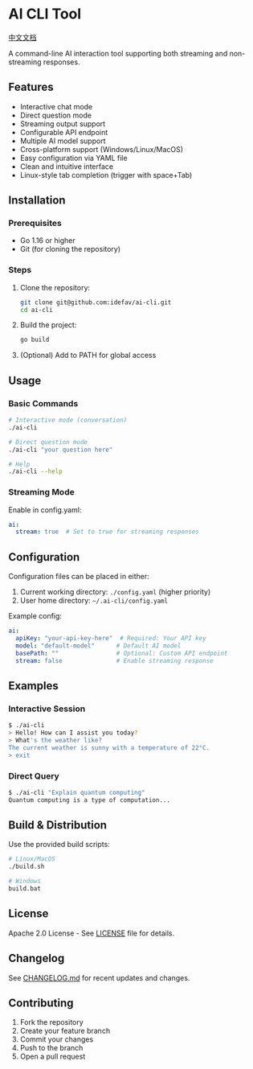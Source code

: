 # AI CLI Tool

[中文文档](readme_cn.md)

A command-line AI interaction tool supporting both streaming and non-streaming responses.

## Features

- Interactive chat mode
- Direct question mode  
- Streaming output support
- Configurable API endpoint
- Multiple AI model support
- Cross-platform support (Windows/Linux/MacOS)
- Easy configuration via YAML file
- Clean and intuitive interface
- Linux-style tab completion (trigger with space+Tab)

## Installation

### Prerequisites
- Go 1.16 or higher
- Git (for cloning the repository)

### Steps
1. Clone the repository:
   ```bash
   git clone git@github.com:idefav/ai-cli.git
   cd ai-cli
   ```
2. Build the project:
   ```bash
   go build
   ```
3. (Optional) Add to PATH for global access

## Usage

### Basic Commands
```bash
# Interactive mode (conversation)
./ai-cli

# Direct question mode
./ai-cli "your question here"

# Help
./ai-cli --help
```

### Streaming Mode
Enable in config.yaml:
```yaml
ai:
  stream: true  # Set to true for streaming responses
```

## Configuration

Configuration files can be placed in either:
1. Current working directory: `./config.yaml` (higher priority)
2. User home directory: `~/.ai-cli/config.yaml`

Example config:
```yaml
ai:
  apiKey: "your-api-key-here"  # Required: Your API key
  model: "default-model"      # Default AI model  
  basePath: ""                # Optional: Custom API endpoint
  stream: false               # Enable streaming response
```

## Examples

### Interactive Session
```bash
$ ./ai-cli
> Hello! How can I assist you today?
> What's the weather like?
The current weather is sunny with a temperature of 22°C.
> exit
```

### Direct Query
```bash
$ ./ai-cli "Explain quantum computing"
Quantum computing is a type of computation...
```

## Build & Distribution

Use the provided build scripts:
```bash
# Linux/MacOS
./build.sh

# Windows
build.bat
```

## License

Apache 2.0 License - See [LICENSE](LICENSE) file for details.

## Changelog

See [CHANGELOG.md](CHANGELOG.md) for recent updates and changes.

## Contributing

1. Fork the repository
2. Create your feature branch
3. Commit your changes
4. Push to the branch
5. Open a pull request
